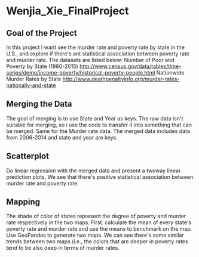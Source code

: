 # Wenjia_Xie_FinalProject
## Goal of the Project
In this project I want see the murder rate and poverty rate by state in the U.S., and explore if there's ant statistical association between poverty rate and murder rate. 
The datasets are listed below:
Number of Poor and Poverty by State (1980-2015)
http://www.census.gov/data/tables/time-series/demo/income-poverty/historical-poverty-people.html
Nationwide Murder Rates by State
http://www.deathpenaltyinfo.org/murder-rates-nationally-and-state
## Merging the Data  
The goal of merging is to use State and Year as keys. The raw data isn't suitable for merging, so i use the code to transfer it into something that can be merged. Same for the Murder rate data. The merged data includes data from 2006-2014 and state and year are keys. 
## Scatterplot
Do linear regression with the merged data and present a twoway linear prediction plots. We see that there's positive statistical association between murder rate and poverty rate
## Mapping
The shade of color of states represent the degree of poverty and murder rate respectively in the two maps. First. calculate the mean of every state's poverty rate and murder rate and use the means to benchmark on the map. 
Use GeoPandas to generate two maps. We can see there's some similar trends between two maps (i.e., the colors that are deeper in poverty rates tend to be also deep in terms of murder rates.
